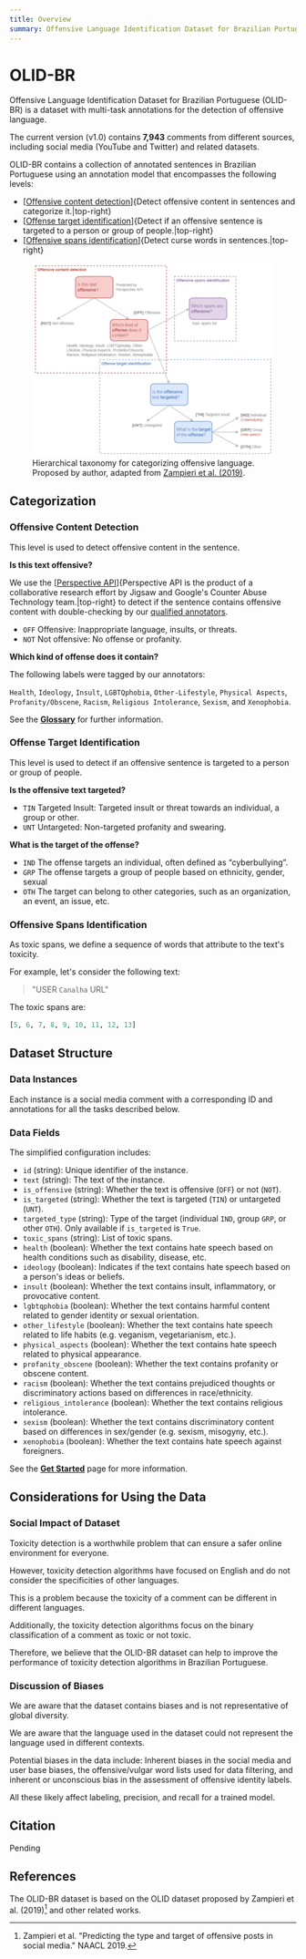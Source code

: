 ```yaml
---
title: Overview
summary: Offensive Language Identification Dataset for Brazilian Portuguese.
---
```


# OLID-BR

Offensive Language Identification Dataset for Brazilian Portuguese (OLID-BR) is a dataset with multi-task annotations for the detection of offensive language.

The current version (v1.0) contains **7,943** comments from different sources, including social media (YouTube and Twitter) and related datasets.

OLID-BR contains a collection of annotated sentences in Brazilian Portuguese using an annotation model that encompasses the following levels:

- [[Offensive content detection](#offensive-content-detection)]{Detect offensive content in sentences and categorize it.|top-right}
- [[Offense target identification](#offense-target-identification)]{Detect if an offensive sentence is targeted to a person or group of people.|top-right}
- [[Offensive spans identification](#offensive-spans-identification)]{Detect curse words in sentences.|top-right}

<figure>
  <img src="images/olid-br-taxonomy.png"/>
  <figcaption>Hierarchical taxonomy for categorizing offensive language. Proposed by author, adapted from <a href="https://arxiv.org/abs/1902.09666" target="_blank">Zampieri et al. (2019)</a>.</figcaption>
</figure>

## Categorization

### Offensive Content Detection

This level is used to detect offensive content in the sentence.

**Is this text offensive?**

We use the [[Perspective API](https://www.perspectiveapi.com/)]{Perspective API is the product of a collaborative research effort by Jigsaw and Google's Counter Abuse Technology team.|top-right} to detect if the sentence contains offensive content with double-checking by our [qualified annotators](annotation/index.en.md#who-are-qualified-annotators).

- `OFF` Offensive: Inappropriate language, insults, or threats.
- `NOT` Not offensive: No offense or profanity.

**Which kind of offense does it contain?**

The following labels were tagged by our annotators:

`Health`, `Ideology`, `Insult`, `LGBTQphobia`, `Other-Lifestyle`, `Physical Aspects`, `Profanity/Obscene`, `Racism`, `Religious Intolerance`, `Sexism`, and `Xenophobia`.

See the [**Glossary**](glossary.en.md) for further information.

### Offense Target Identification

This level is used to detect if an offensive sentence is targeted to a person or group of people.

**Is the offensive text targeted?**

- `TIN` Targeted Insult: Targeted insult or threat towards an individual, a group or other.
- `UNT` Untargeted: Non-targeted profanity and swearing.

**What is the target of the offense?**

- `IND` The offense targets an individual, often defined as “cyberbullying”.
- `GRP` The offense targets a group of people based on ethnicity, gender, sexual
- `OTH` The target can belong to other categories, such as an organization, an event, an issue, etc.

### Offensive Spans Identification

As toxic spans, we define a sequence of words that attribute to the text's toxicity.

For example, let's consider the following text:

> "USER `Canalha` URL"

The toxic spans are:

```python
[5, 6, 7, 8, 9, 10, 11, 12, 13]
```

## Dataset Structure

### Data Instances

Each instance is a social media comment with a corresponding ID and annotations for all the tasks described below.

### Data Fields

The simplified configuration includes:

- `id` (string): Unique identifier of the instance.
- `text` (string): The text of the instance.
- `is_offensive` (string): Whether the text is offensive (`OFF`) or not (`NOT`).
- `is_targeted` (string): Whether the text is targeted (`TIN`) or untargeted (`UNT`).
- `targeted_type` (string): Type of the target (individual `IND`, group `GRP`, or other `OTH`). Only available if `is_targeted` is `True`.
- `toxic_spans` (string): List of toxic spans.
- `health` (boolean): Whether the text contains hate speech based on health conditions such as disability, disease, etc.
- `ideology` (boolean): Indicates if the text contains hate speech based on a person's ideas or beliefs.
- `insult` (boolean): Whether the text contains insult, inflammatory, or provocative content.
- `lgbtqphobia` (boolean): Whether the text contains harmful content related to gender identity or sexual orientation.
- `other_lifestyle` (boolean): Whether the text contains hate speech related to life habits (e.g. veganism, vegetarianism, etc.).
- `physical_aspects` (boolean): Whether the text contains hate speech related to physical appearance.
- `profanity_obscene` (boolean): Whether the text contains profanity or obscene content.
- `racism` (boolean): Whether the text contains prejudiced thoughts or discriminatory actions based on differences in race/ethnicity.
- `religious_intolerance` (boolean): Whether the text contains religious intolerance.
- `sexism` (boolean): Whether the text contains discriminatory content based on differences in sex/gender (e.g. sexism, misogyny, etc.).
- `xenophobia` (boolean): Whether the text contains hate speech against foreigners.

See the [**Get Started**](get-started.en.md) page for more information.

## Considerations for Using the Data

### Social Impact of Dataset

Toxicity detection is a worthwhile problem that can ensure a safer online environment for everyone.

However, toxicity detection algorithms have focused on English and do not consider the specificities of other languages.

This is a problem because the toxicity of a comment can be different in different languages.

Additionally, the toxicity detection algorithms focus on the binary classification of a comment as toxic or not toxic.

Therefore, we believe that the OLID-BR dataset can help to improve the performance of toxicity detection algorithms in Brazilian Portuguese.

### Discussion of Biases

We are aware that the dataset contains biases and is not representative of global diversity.

We are aware that the language used in the dataset could not represent the language used in different contexts.

Potential biases in the data include: Inherent biases in the social media and user base biases, the offensive/vulgar word lists used for data filtering, and inherent or unconscious bias in the assessment of offensive identity labels.

All these likely affect labeling, precision, and recall for a trained model.

## Citation

Pending

## References

The OLID-BR dataset is based on the OLID dataset proposed by Zampieri et al. (2019)[^1] and other related works.

[^1]: Zampieri et al. "Predicting the type and target of offensive posts in social media." NAACL 2019.
[^2]: João A. Leite, Diego F. Silva, Kalina Bontcheva, Carolina Scarton (2020): Toxic Language Detection in Social Media for Brazilian Portuguese: New Dataset and Multilingual Analysis. Published at AACL-IJCNLP 2020.
[^3]: S. Malmasi, "Offensive Language Identification Dataset - OLID", Scholar.harvard.edu, 2021. [Online]. Available: https://scholar.harvard.edu/malmasi/olid. [Accessed: 28- Aug- 2021].
[^4]: Weng, L. (2021, March 21). Reducing toxicity in language models. Lil'Log. https://lilianweng.github.io/lil-log/2021/03/21/reducing-toxicity-in-language-models.html.
